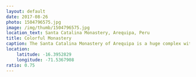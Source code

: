 ```yaml
---
layout: default
date: 2017-08-26
photo: 1504796575.jpg
image: /img/thumb/1504796575.jpg
location_text: Santa Catalina Monastery, Arequipa, Peru
title: Colorful Monastery
caption: The Santa Catalina Monastery of Arequipa is a huge complex with many private housing and streets! All of that colored in blue or vivid red.
location:
    latitude: -16.3952829
    longitude: -71.5367908
ratio: 0.75
---
```

